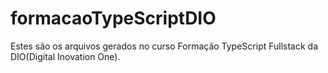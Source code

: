 # formacaoTypeScriptDIO
Estes são os arquivos gerados no curso Formação TypeScript Fullstack da DIO(Digital Inovation One).
